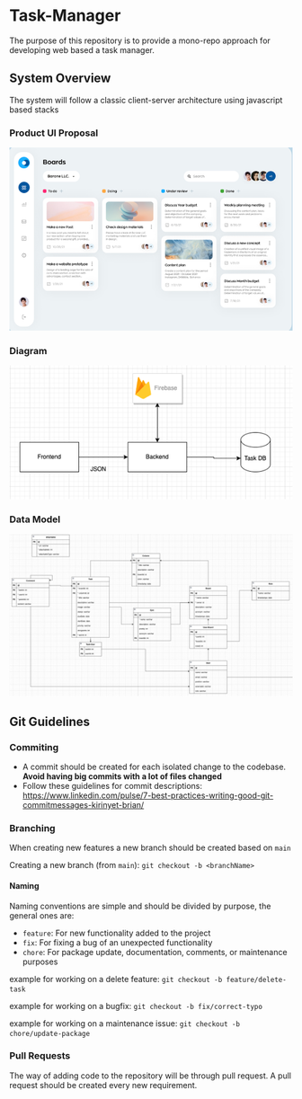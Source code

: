 # Task-Manager
The purpose of this repository is to provide a mono-repo approach for developing web based a task manager.

## System Overview

The system will follow a classic client-server architecture using javascript based stacks

### Product UI Proposal
![ui_proposal.png](documentation%2Fimgs%2Fui_proposal.png)

### Diagram
![img.png](documentation/imgs/achitecture_diagram.png)


### Data Model
![img.png](documentation/imgs/data_model.png)

## Git Guidelines

### Commiting
- A commit should be created for each isolated change to the codebase. **Avoid having big commits with a lot of files changed**
- Follow these guidelines for commit descriptions: https://www.linkedin.com/pulse/7-best-practices-writing-good-git-commitmessages-kirinyet-brian/

### Branching
When creating new features a new branch should be created based on `main`

Creating a new branch (from `main`):
`git checkout -b <branchName>`

#### Naming

Naming conventions are simple and should be divided by purpose, the general ones are: 
- `feature`: For new functionality added to the project
- `fix`:  For fixing a bug of an unexpected functionality
- `chore`: For package update, documentation, comments, or maintenance purposes

example for working on a delete feature:
`git checkout -b feature/delete-task`

example for working on a bugfix:
`git checkout -b fix/correct-typo`

example for working on a maintenance issue:
`git checkout -b chore/update-package`

### Pull Requests

The way of adding code to the repository will be through pull request. A pull request should be created every new requirement.


